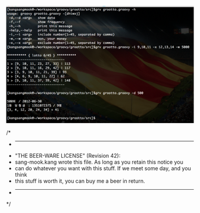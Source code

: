 ![grootto.png](/image/grootto.png)



/*
 * ----------------------------------------------------------------------------
 * "THE BEER-WARE LICENSE" (Revision 42):
 * sang-mook.kang wrote this file.  As long as you retain this notice you
 * can do whatever you want with this stuff. If we meet some day, and you think
 * this stuff is worth it, you can buy me a beer in return.
 * ----------------------------------------------------------------------------
 */
